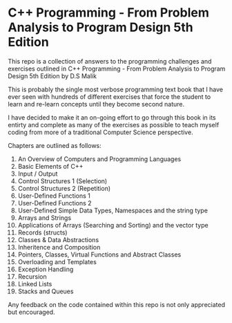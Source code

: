 C++ Programming - From Problem Analysis to Program Design 5th Edition
========

This repo is a collection of answers to the programming challenges and exercises outlined in 
C++ Programming - From Problem Analysis to Program Design 5th Edition by D.S Malik

This is probably the single most verbose programming text book that I have ever seen with 
hundreds of different exercises that force the student to learn and re-learn concepts until
they become second nature.

I have decided to make it an on-going effort to go through this book in its entirty and complete 
as many of the exercises as possible to teach myself coding from more of a traditional 
Computer Science perspective.

Chapters are outlined as follows:

1. An Overview of Computers and Programming Languages
2. Basic Elements of C++
3. Input / Output
4. Control Structures 1 (Selection)
5. Control Structures 2 (Repetition) 
6. User-Defined Functions 1
7. User-Defined Functions 2
8. User-Defined Simple Data Types, Namespaces and the string type
9. Arrays and Strings
10. Applications of Arrays (Searching and Sorting) and the vector type
11. Records (structs)
12. Classes & Data Abstractions
13. Inheritence and Composition
14. Pointers, Classes, Virtual Functions and Abstract Classes
15. Overloading and Templates
16. Exception Handling
17. Recursion
18. Linked Lists
19. Stacks and Queues

Any feedback on the code contained within this repo is not only appreciated but encouraged.
